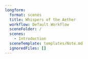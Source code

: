 ```yaml
---
longform:
  format: scenes
  title: Whispers of the Aether
  workflow: Default Workflow
  sceneFolder: /
  scenes:
    - Introduction
  sceneTemplate: templates/Note.md
  ignoredFiles: []
---
```

